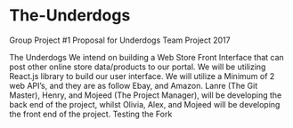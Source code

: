 # The-Underdogs
Group Project #1
Proposal for Underdogs Team Project 2017

The Underdogs
We intend on building a Web Store Front Interface that can post other online store data/products to our portal. We will be utilizing React.js library to build our user interface. We will utilize a Minimum of 2 web API’s, and they are as follow Ebay, and Amazon. 
Lanre (The Git Master), Henry, and Mojeed (The Project Manager), will be developing the back end of the project, whilst Olivia, Alex, and Mojeed will be developing the front end of the project. 
Testing the Fork




